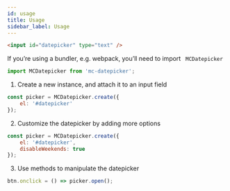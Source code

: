 ```yaml
---
id: usage
title: Usage
sidebar_label: Usage
---
```


```html
<input id="datepicker" type="text" />
```

If you’re using a bundler, e.g. webpack, you’ll need to import ` MCDatepicker`

```javascript
import MCDatepicker from 'mc-datepicker';
```

1. Create a new instance, and attach it to an input field

```javascript
const picker = MCDatepicker.create({
	el: '#datepicker'
});
```

2. Customize the datepicker by adding more options

```javascript
const picker = MCDatepicker.create({
	el: '#datepicker',
	disableWeekends: true
});
```

3. Use methods to manipulate the datepicker

```javascript
btn.onclick = () => picker.open();
```
